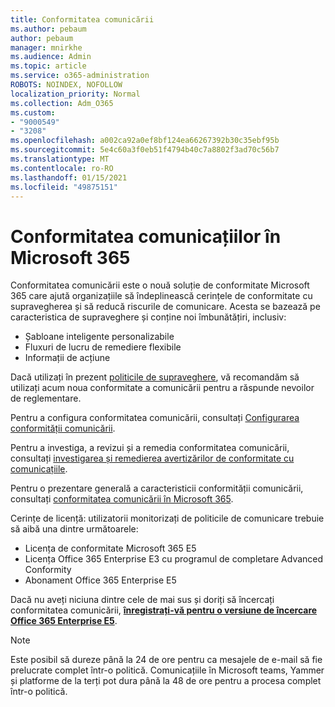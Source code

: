 ```yaml
---
title: Conformitatea comunicării
ms.author: pebaum
author: pebaum
manager: mnirkhe
ms.audience: Admin
ms.topic: article
ms.service: o365-administration
ROBOTS: NOINDEX, NOFOLLOW
localization_priority: Normal
ms.collection: Adm_O365
ms.custom:
- "9000549"
- "3208"
ms.openlocfilehash: a002ca92a0ef8bf124ea66267392b30c35ebf95b
ms.sourcegitcommit: 5e4c60a3f0eb51f4794b40c7a8802f3ad70c56b7
ms.translationtype: MT
ms.contentlocale: ro-RO
ms.lasthandoff: 01/15/2021
ms.locfileid: "49875151"
---
```

# <a name="communication-compliance-in-microsoft-365"></a>Conformitatea comunicațiilor în Microsoft 365

Conformitatea comunicării este o nouă soluție de conformitate Microsoft 365 care ajută organizațiile să îndeplinească cerințele de conformitate cu supravegherea și să reducă riscurile de comunicare. Acesta se bazează pe caracteristica de supraveghere și conține noi îmbunătățiri, inclusiv:

- Șabloane inteligente personalizabile
- Fluxuri de lucru de remediere flexibile
- Informații de acțiune

Dacă utilizați în prezent [politicile de supraveghere](https://docs.microsoft.com/microsoft-365/compliance/supervision-policies), vă recomandăm să utilizați acum noua conformitate a comunicării pentru a răspunde nevoilor de reglementare.

Pentru a configura conformitatea comunicării, consultați [Configurarea conformității comunicării](https://docs.microsoft.com/microsoft-365/compliance/communication-compliance-configure).

Pentru a investiga, a revizui și a remedia conformitatea comunicării, consultați [investigarea și remedierea avertizărilor de conformitate cu comunicațiile](https://docs.microsoft.com/microsoft-365/compliance/communication-compliance-investigate-remediate).

Pentru o prezentare generală a caracteristicii conformității comunicării, consultați [conformitatea comunicării în Microsoft 365](https://docs.microsoft.com/microsoft-365/compliance/communication-compliance).

Cerințe de licență: utilizatorii monitorizați de politicile de comunicare trebuie să aibă una dintre următoarele:

- Licența de conformitate Microsoft 365 E5
- Licența Office 365 Enterprise E3 cu programul de completare Advanced Conformity
- Abonament Office 365 Enterprise E5

Dacă nu aveți niciuna dintre cele de mai sus și doriți să încercați conformitatea comunicării, **[înregistrați-vă pentru o versiune de încercare Office 365 Enterprise E5](https://go.microsoft.com/fwlink/p/?LinkID=698279)**.

> [!NOTE]
> Este posibil să dureze până la 24 de ore pentru ca mesajele de e-mail să fie prelucrate complet într-o politică. Comunicațiile în Microsoft teams, Yammer și platforme de la terți pot dura până la 48 de ore pentru a procesa complet într-o politică.
